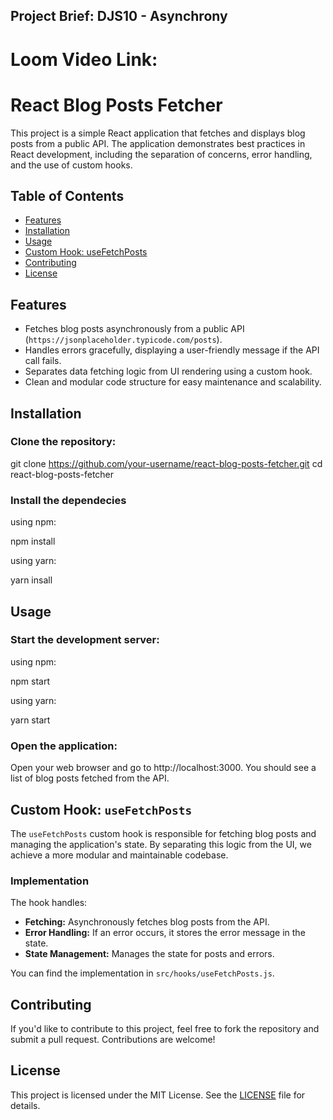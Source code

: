 ## Project Brief: DJS10 - Asynchrony

# Loom Video Link:

# React Blog Posts Fetcher

This project is a simple React application that fetches and displays blog posts from a public API. The application demonstrates best practices in React development, including the separation of concerns, error handling, and the use of custom hooks.

## Table of Contents

- [Features](#features)
- [Installation](#installation)
- [Usage](#usage)
- [Custom Hook: useFetchPosts](#custom-hook-usefetchposts)
- [Contributing](#contributing)
- [License](#license)

## Features

- Fetches blog posts asynchronously from a public API (`https://jsonplaceholder.typicode.com/posts`).
- Handles errors gracefully, displaying a user-friendly message if the API call fails.
- Separates data fetching logic from UI rendering using a custom hook.
- Clean and modular code structure for easy maintenance and scalability.

## Installation

### Clone the repository:

git clone https://github.com/your-username/react-blog-posts-fetcher.git
cd react-blog-posts-fetcher

### Install the dependecies

using npm:

npm install

using yarn:

yarn insall

## Usage

### Start the development server:

using npm:

npm start

using yarn:

yarn start

### Open the application:

Open your web browser and go to http://localhost:3000. You should see a list of blog posts fetched from the API.

## Custom Hook: `useFetchPosts`

The `useFetchPosts` custom hook is responsible for fetching blog posts and managing the application's state. By separating this logic from the UI, we achieve a more modular and maintainable codebase.

### Implementation

The hook handles:

- **Fetching:** Asynchronously fetches blog posts from the API.
- **Error Handling:** If an error occurs, it stores the error message in the state.
- **State Management:** Manages the state for posts and errors.

You can find the implementation in `src/hooks/useFetchPosts.js`.

## Contributing

If you'd like to contribute to this project, feel free to fork the repository and submit a pull request. Contributions are welcome!

## License

This project is licensed under the MIT License. See the [LICENSE](LICENSE) file for details.

```

```
